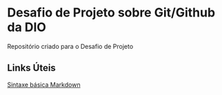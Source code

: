 # Desafio de Projeto sobre Git/Github da DIO
Repositório criado para o Desafio de Projeto

## Links Úteis
[Sintaxe básica Markdown](https://www.markdownguide.org/basic-syntax/)
